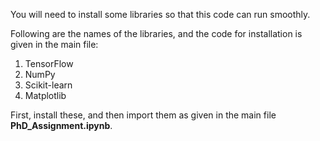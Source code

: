 You will need to install some libraries so that this code can run smoothly.

Following are the names of the libraries, and the code for installation is given in the main file:

1. TensorFlow
2. NumPy
3. Scikit-learn
4. Matplotlib

First, install these, and then import them as given in the main file **PhD_Assignment.ipynb**.
